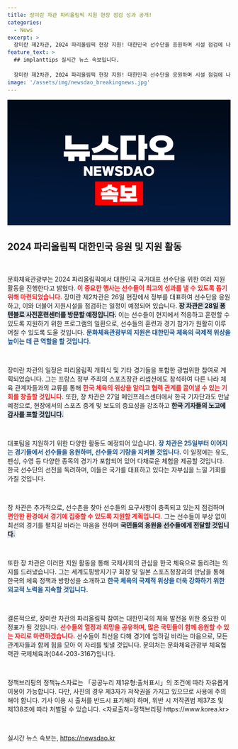 ```yaml
---
title: 장미란 차관 파리올림픽 지원 현장 점검 성과 공개!
categories:
  - News
excerpt: >
  장미란 제2차관, 2024 파리올림픽 현장 지원! 대한민국 선수단을 응원하며 시설 점검에 나선 그녀. 최선을 다하는 선수들을 위한 뜨거운 응원이 시작된다. 클릭해서 자세한 소식 확인하세요!
feature_text: >
  ## implanttips 실시간 뉴스 속보입니다.

  장미란 제2차관, 2024 파리올림픽 현장 지원! 대한민국 선수단을 응원하며 시설 점검에 나선 그녀. 최선을 다하는 선수들을 위한 뜨거운 응원이 시작된다. 클릭해서 자세한 소식 확인하세요!
image: '/assets/img/newsdao_breakingnews.jpg'
---
```


<p><img src="/assets/img/newsdao_breakingnews.jpg" alt="implanttips 속보" /></p>

<h2 data-ke-size="size26">2024 파리올림픽 대한민국 응원 및 지원 활동</h2>

<p data-ke-size="size16">&nbsp;</p>

<p>문화체육관광부는 2024 파리올림픽에서 대한민국 국가대표 선수단을 위한 여러 지원 활동을 진행한다고 밝혔다. <b><span style="color: #ee2323;">이 중요한 행사는 선수들이 최고의 성과를 낼 수 있도록 돕기 위해 마련되었습니다.</span></b> 장미란 제2차관은 26일 현장에서 정부를 대표하여 선수단을 응원하고, 이와 더불어 지원시설을 점검하는 일정이 예정되어 있습니다. <b><span style="background-color: #21538527;">장 차관은 28일 퐁텐블로 사전훈련센터를 방문할 예정입니다.</span></b> 이는 선수들이 현지에서 적응하고 훈련할 수 있도록 지원하기 위한 프로그램의 일환으로, 선수들의 훈련과 경기 참가가 원활히 이루어질 수 있도록 도울 것입니다. <b><span style="color: #1a5490;">문화체육관광부의 지원은 대한민국 체육의 국제적 위상을 높이는 데 큰 역할을 할 것입니다.</span></b></p>

<p data-ke-size="size16">&nbsp;</p>

<p>장미란 차관의 일정은 파리올림픽 개회식 및 기타 경기들을 포함한 광범위한 참여로 계획되었습니다. 그는 프랑스 정부 주최의 스포츠장관 리셉션에도 참석하여 다른 나라 체육 관계자들과의 교류를 통해 <b><span style="color: #ee2323;">한국 체육의 위상을 알리고 협력 관계를 끌어낼 수 있는 기회를 창출할 것입니다.</span></b> 또한, 장 차관은 27일 메인프레스센터에서 한국 기자단과도 만날 예정으로, 현장에서의 스포츠 중계 및 보도의 중요성을 강조하고 <b><span style="background-color: #21538527;">한국 기자들의 노고에 감사를 표할 것입니다.</span></b> </p>

<p data-ke-size="size16">&nbsp;</p>

<p>대표팀을 지원하기 위한 다양한 활동도 예정되어 있습니다. <b><span style="color: #1a5490;">장 차관은 25일부터 이어지는 경기들에서 선수들을 응원하며, 선수들의 기량을 지켜볼 것입니다.</span></b> 이 일정에는 유도, 펜싱, 수영 등 다양한 종목의 경기가 포함되어 있어 다채로운 체험을 제공할 것입니다. 한국 선수단의 선전을 독려하며, 이들은 국가를 대표하고 있다는 자부심을 느낄 기회를 가질 것입니다.</p>

<p data-ke-size="size16">&nbsp;</p>

<p>장 차관은 추가적으로, 선수촌을 찾아 선수들의 요구사항이 충족되고 있는지 점검하며 <b><span style="color: #ee2323;">편안한 환경에서 경기에 집중할 수 있도록 지원할 계획입니다.</span></b> 그는 선수들이 부상 없이 최선의 경기를 펼치길 바라는 마음을 전하며 <b><span style="background-color: #21538527;">국민들의 응원을 선수들에게 전달할 것입니다.</span></b></p>

<p data-ke-size="size16">&nbsp;</p>

<p>또한 장 차관은 이러한 지원 활동을 통해 국제사회의 관심을 한국 체육으로 돌리려는 의지를 드러냈습니다. 그는 세계도핑방지기구 회장 및 일본 스포츠청장과의 만남을 통해 한국의 체육 정책과 방향성을 소개하고 <b><span style="color: #1a5490;">한국 체육의 국제적 위상을 더욱 강화하기 위한 외교적 노력을 지속할 것입니다.</span></b> </p>

<p data-ke-size="size16">&nbsp;</p>

<p>결론적으로, 장미란 차관의 파리올림픽 참여는 대한민국의 체육 발전을 위한 중요한 이정표가 될 것입니다. <b><span style="color: #ee2323;">선수들의 열정과 희망을 공유하며, 많은 국민들이 함께 응원할 수 있는 자리로 마련하겠습니다.</span></b> 선수들이 최선을 다해 경기에 임하길 바라는 마음으로, 모든 관계자들과 함께 힘을 모아 이 자리를 빛낼 것입니다. 문의처는 문화체육관광부 체육협력관 국제체육과(044-203-3167)입니다. </p>

<p data-ke-size="size16">&nbsp;</p>

<p>정책브리핑의 정책뉴스자료는 「공공누리 제1유형:출처표시」의 조건에 따라 자유롭게 이용이 가능합니다. 다만, 사진의 경우 제3자가 저작권을 가지고 있으므로 사용에 주의해야 합니다. 기사 이용 시 출처를 반드시 표기해야 하며, 위반 시 저작권법 제37조 및 제138조에 따라 처벌될 수 있습니다. &lt;자료출처=정책브리핑 https://www.korea.kr></p>

<p data-ke-size="size16">&nbsp;</p>
실시간 뉴스 속보는, <a href="https://newsdao.kr" rel="dofollow">https://newsdao.kr</a>


